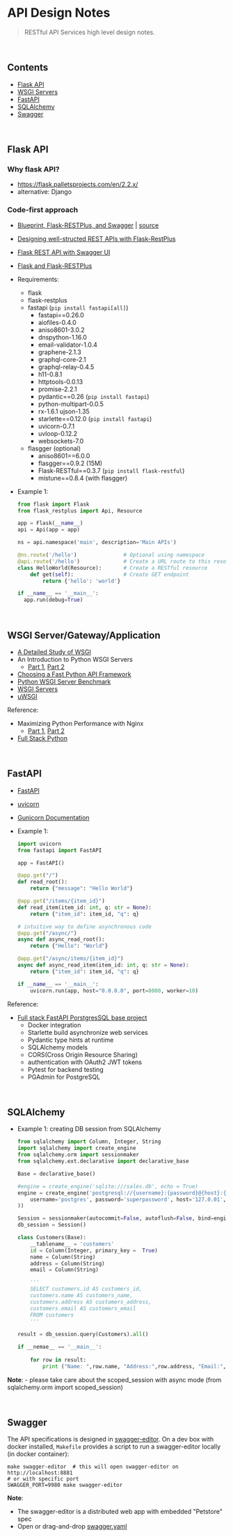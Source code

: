 # API Design Notes

> RESTful API Services high level design notes.

<br/><a name="contents"></a>
## Contents

* [Flask API](#flask-api)
* [WSGI Servers](#wsgi-servers)
* [FastAPI](#fastapi)
* [SQLAlchemy](#SQLAlchemy)
* [Swagger](#swagger)



<br/><a name="flask-api"></a>
## Flask API

### Why flask API?
  * https://flask.palletsprojects.com/en/2.2.x/
  * alternative: Django

### Code-first approach

  * [Blueprint, Flask-RESTPlus, and Swagger](http://michal.karzynski.pl/blog/2016/06/19/building-beautiful-restful-apis-using-flask-swagger-ui-flask-restplus/) |
    [source](https://github.com/postrational/rest_api_demo/tree/master/rest_api_demo)
  * [Designing well-structed REST APIs with Flask-RestPlus](https://medium.com/ki-labs-engineering/designing-well-structured-rest-apis-with-flask-restplus-part-1-7e96f2da8850)
  * [Flask REST API with Swagger UI](https://towardsdatascience.com/working-with-apis-using-flask-flask-restplus-and-swagger-ui-7cf447deda7f)
  * [Flask and Flask-RESTPlus](https://nikgrozev.com/2018/10/12/python-api-with-flask-and-flask-restplus/)
  * Requirements:
    - flask
    - flask-restplus
    - fastapi (`pip install fastapi[all]`)
      * fastapi==0.26.0
      * aiofiles-0.4.0
      * aniso8601-3.0.2
      * dnspython-1.16.0
      * email-validator-1.0.4
      * graphene-2.1.3
      * graphql-core-2.1
      * graphql-relay-0.4.5
      * h11-0.8.1
      * httptools-0.0.13
      * promise-2.2.1
      * pydantic==0.26 (`pip install fastapi`)
      * python-multipart-0.0.5
      * rx-1.6.1 ujson-1.35
      * starlette==0.12.0 (`pip install fastapi`)
      * uvicorn-0.7.1
      * uvloop-0.12.2
      * websockets-7.0
    - flasgger (optional)
      * aniso8601==6.0.0
      * flasgger==0.9.2 (15M)
      * Flask-RESTful==0.3.7 (`pip install flask-restful`)
      * mistune==0.8.4 (with flasgger)

  * Example 1:

    ```python
    from flask import Flask
    from flask_restplus import Api, Resource

    app = Flask(__name__)
    api = Api(app = app)

    ns = api.namespace('main', description='Main APIs')

    @ns.route('/hello')               # Optional using namespace
    @api.route('/hello')              # Create a URL route to this resource
    class HelloWorld(Resource):       # Create a RESTful resource
        def get(self):                # Create GET endpoint
            return {'hello': 'world'}

    if __name__ == '__main__':
      app.run(debug=True)  
    ```


<br/><a name="wsgi-servers"></a>
## WSGI Server/Gateway/Application

  * [A Detailed Study of WSGI](https://www.cabotsolutions.com/2017/11/a-detailed-study-of-wsgi-web-server-gateway-interface-of-python)
  * An Introduction to Python WSGI Servers
    - [Part 1](https://www.appdynamics.com/blog/engineering/an-introduction-to-python-wsgi-servers-part-1/), [Part 2](https://www.appdynamics.com/blog/engineering/a-performance-analysis-of-python-wsgi-servers-part-2/)
  * [Choosing a Fast Python API Framework](https://fgimian.github.io/blog/2018/05/17/choosing-a-fast-python-api-framework/)
  * [Python WSGI Server Benchmark](https://github.com/kubeup/python-wsgi-benchmark)
  * [WSGI Servers](https://www.fullstackpython.com/wsgi-servers.html)
  * [uWSGI](http://flask.pocoo.org/docs/1.0/deploying/uwsgi/)

Reference:
  * Maximizing Python Performance with Nginx
    - [Part 1](https://www.nginx.com/blog/maximizing-python-performance-with-nginx-parti-web-serving-and-caching/), [Part 2](https://www.nginx.com/blog/maximizing-python-performance-with-nginx-part-ii-load-balancing-and-monitoring/)
  * [Full Stack Python](https://www.fullstackpython.com/table-of-contents.html)


<br/><a name="fastapi"></a>
## FastAPI

  * [FastAPI](https://fastapi.tiangolo.com/)
  * [uvicorn](https://www.uvicorn.org/)
  * [Gunicorn Documentation](https://buildmedia.readthedocs.org/media/pdf/gunicorn-docs/stable/gunicorn-docs.pdf)

* Example 1:
  
    ```python
    import uvicorn
    from fastapi import FastAPI

    app = FastAPI()

    @app.get("/")
    def read_root():
        return {"message": "Hello World"}

    @app.get("/items/{item_id}")
    def read_item(item_id: int, q: str = None):
        return {"item_id": item_id, "q": q}

    # intuitive way to define asynchronous code
    @app.get("/async/")
    async def async_read_root():
        return {"Hello": "World"}

    @app.get("/async/items/{item_id}")
    async def async_read_item(item_id: int, q: str = None):
        return {"item_id": item_id, "q": q}

    if __name__ == '__main__':
        uvicorn.run(app, host="0.0.0.0", port=8000, worker=10)
    ```
   
Reference:
  * [Full stack FastAPI PorstgresSQL base project](https://github.com/tiangolo/full-stack-fastapi-postgresql)
    - Docker integration
    - Starlette build asynchronize web services 
    - Pydantic type hints at runtime
    - SQLAlchemy models
    - CORS(Cross Origin Resource Sharing)
    - authentication with OAuth2 JWT tokens
    - Pytest for backend testing
    - PGAdmin for PostgreSQL 

<br/><a name="SQLAlchemy"></a>
## SQLAlchemy

* Example 1: creating DB session from SQLAlchemy
  
    ```python
    from sqlalchemy import Column, Integer, String
    import sqlalchemy import create_engine
    from sqlalchemy.orm import sessionmaker
    from sqlalchemy.ext.declarative import declarative_base

    Base = declarative_base()

    #engine = create_engine('sqlite:///sales.db', echo = True)
    engine = create_engine('postgresql://{username}:{password}@{host}:{port}/{db_name}'.format(
        username='postgres', password='superpassword', host='127.0.01',port='5432',db_name='database',
    ))

    Session = sessionmaker(autocommit=False, autoflush=False, bind=engine)
    db_session = Session()     

    class Customers(Base):
        __tablename__ = 'customers'
        id = Column(Integer, primary_key =  True)
        name = Column(String)
        address = Column(String)
        email = Column(String)

        '''    
        SELECT customers.id AS customers_id, 
        customers.name AS customers_name, 
        customers.address AS customers_address, 
        customers.email AS customers_email
        FROM customers
        '''
      
    result = db_session.query(Customers).all()

    if __nemae__ == '__main__':
        
        for row in result:
            print ("Name: ",row.name, "Address:",row.address, "Email:",row.email)

    ```

**Note**: 
    - please take care about the scoped_session with async mode (from sqlalchemy.orm import scoped_session)


<br/><a name="swagger"></a>
## Swagger

  The API specifications is designed in [swagger-editor](https://editor.swagger.io/).
  On a dev box with docker installed, `Makefile` provides a script to run a swagger-editor locally (in docker container):

  ```
  make swagger-editor  # this will open swagger-editor on http://localhost:8881
  # or with specific port
  SWAGGER_PORT=9980 make swagger-editor
  ```
  **Note**:
  - The swagger-editor is a distributed web app with embedded "Petstore" spec
  - Open or drag-and-drop [swagger.yaml](../apidoc/v1)
